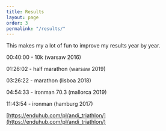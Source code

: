 ```yaml
---
title: Results
layout: page
order: 3
permalink: "/results/"
---
```


This makes my a lot of fun to improve my results year by year. 

00:40:00 - 10k (warsaw 2016)

01:26:02 - half marathon (warsaw 2019)

03:26:22 - marathon (lisboa 2018)

04:54:33 - ironman 70.3 (mallorca 2019)

11:43:54 - ironman (hamburg 2017) 

[https://enduhub.com/pl/andi_triathlon/](https://enduhub.com/pl/andi_triathlon/)